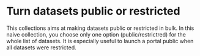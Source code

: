 # Turn datasets public or restricted

This collections aims at making datasets public or restricted in bulk. In this naive collection, you choose only one option (public/restrictred) for the whole list of datasets. It is especially useful to launch a portal public when all datasets were restricted.